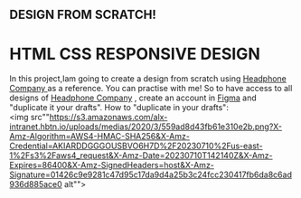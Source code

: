 ## DESIGN FROM SCRATCH!
# HTML CSS RESPONSIVE DESIGN
In this project,Iam going to create a design from scratch using <a href="https://www.figma.com/file/pXHP77HoyiGKqU8v6ZF2EZ/Holberton-School---Headphone-company-(Copy)?type=design&node-id=0-1&mode=design&t=qrp4nahq1Cv8yebi-0">Headphone Company </a> as a reference.
You can practise with me! So to have access to all designs of <a href="https://www.figma.com/file/pXHP77HoyiGKqU8v6ZF2EZ/Holberton-School---Headphone-company-(Copy)?type=design&node-id=0-1&mode=design&t=qrp4nahq1Cv8yebi-0"> Headphone Company</a> , create an account in <a href="https://www.figma.com">Figma</a> and "duplicate it your drafts". 
How to "duplicate in your drafts": <br> <img src""https://s3.amazonaws.com/alx-intranet.hbtn.io/uploads/medias/2020/3/559ad8d43fb61e310e2b.png?X-Amz-Algorithm=AWS4-HMAC-SHA256&X-Amz-Credential=AKIARDDGGGOUSBVO6H7D%2F20230710%2Fus-east-1%2Fs3%2Faws4_request&X-Amz-Date=20230710T142140Z&X-Amz-Expires=86400&X-Amz-SignedHeaders=host&X-Amz-Signature=01426c9e9281c47d95c17da9d4a25b3c24fcc230417fb6da8c6ad936d885ace0 alt"">
